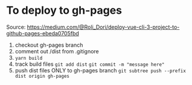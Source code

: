 # To deploy to gh-pages
Source: https://medium.com/@Roli_Dori/deploy-vue-cli-3-project-to-github-pages-ebeda0705fbd

   1. checkout gh-pages branch
   1. comment out /dist from .gitignore
   1. ```yarn build```
   1. track build files
   ```git add dist```
    ```git commit -m "message here"```
   1. push dist files ONLY to gh-pages branch
   ```git subtree push --prefix dist origin gh-pages```
